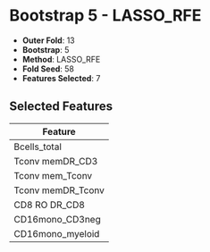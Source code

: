 # Bootstrap 5 - LASSO_RFE

- **Outer Fold**: 13
- **Bootstrap**: 5
- **Method**: LASSO_RFE
- **Fold Seed**: 58
- **Features Selected**: 7

## Selected Features

| Feature |
|---------|
| Bcells_total |
| Tconv memDR_CD3 |
| Tconv mem_Tconv |
| Tconv memDR_Tconv |
| CD8 RO DR_CD8 |
| CD16mono_CD3neg |
| CD16mono_myeloid |
